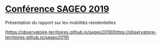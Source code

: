 # [Conférence SAGEO 2019](https://sageo2019.irstea.fr/)

Présentation du rapport sur les mobilités résidentielles

[https://observatoire-territoires.github.io/sageo2019](https://observatoire-territoires.github.io/sageo2019)